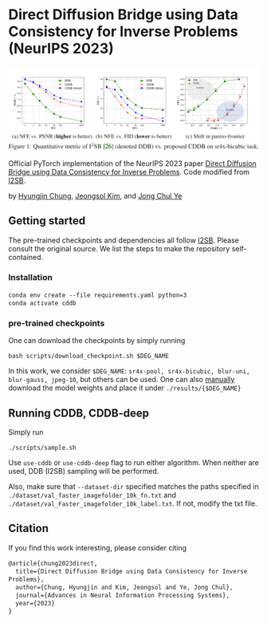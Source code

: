 # Direct Diffusion Bridge using Data Consistency for Inverse Problems (NeurIPS 2023)

![concept](./figs/main.png)

Official PyTorch implementation of the NeurIPS 2023 paper [Direct Diffusion Bridge using Data Consistency for Inverse Problems](https://arxiv.org/abs/2305.19809). Code modified from [I2SB](https://github.com/NVlabs/I2SB).

by [Hyungjin Chung](https://www.hj-chung.com/), [Jeongsol Kim](https://jeongsol.dev/), and [Jong Chul Ye](https://bispl.weebly.com/professor.html)

## Getting started

The pre-trained checkpoints and dependencies all follow [I2SB](https://github.com/NVlabs/I2SB). Please consult the original source. We list the steps to make the repository self-contained.

### Installation
```
conda env create --file requirements.yaml python=3
conda activate cddb
```

### pre-trained checkpoints
One can download the checkpoints by simply running
```
bash scripts/download_checkpoint.sh $DEG_NAME
```
In this work, we consider ```$DEG_NAME```: ```sr4x-pool, sr4x-bicubic, blur-uni, blur-gauss, jpeg-10```, but others can be used. One can also [manually](https://drive.google.com/drive/folders/1sgHF2FjgsAiV7doBeeOiBD8NyQhKutsG) download the model weights and place it under ```./results/{$DEG_NAME}```

## Running CDDB, CDDB-deep

Simply run
```
./scripts/sample.sh
```
Use ```use-cddb``` or ```use-cddb-deep``` flag to run either algorithm. When neither are used, DDB (I2SB) sampling will be performed.

Also, make sure that ```--dataset-dir``` specified matches the paths specified in ```./dataset/val_faster_imagefolder_10k_fn.txt``` and ```./dataset/val_Faster_imagefolder_10k_label.txt```. If not, modify the txt file.

## Citation

If you find this work interesting, please consider citing
```
@article{chung2023direct,
  title={Direct Diffusion Bridge using Data Consistency for Inverse Problems},
  author={Chung, Hyungjin and Kim, Jeongsol and Ye, Jong Chul},
  journal={Advances in Neural Information Processing Systems},
  year={2023}
}
```